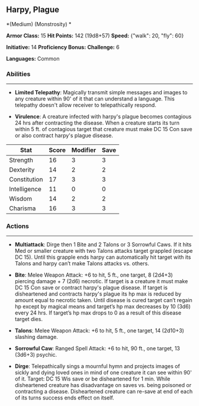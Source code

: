 ## Harpy, Plague
*(Medium) (Monstrosity) *

**Armor Class:** 15
**Hit Points:** 142 (19d8+57)
**Speed:** {"walk": 20, "fly": 60}

**Initiative:** 14
**Proficiency Bonus:**
**Challenge:** 6

**Languages:** Common

### Abilities
 --- 
- **Limited Telepathy**: Magically transmit simple messages and images to any creature within 90' of it that can understand a language. This telepathy doesn't allow receiver to telepathically respond.

- **Virulence**: A creature infected with harpy's plague becomes contagious 24 hrs after contracting the disease. When a creature starts its turn within 5 ft. of contagious target that creature must make DC 15 Con save or also contract harpy's plague disease.



| Stat | Score | Modifier | Save |
| ---- | ---- | ---- | ---- |
| Strength | 16 | 3 | 3 |
| Dexterity | 14 | 2 | 2 |
| Constitution | 17 | 3 | 3 |
| Intelligence | 11 | 0 | 0 |
| Wisdom | 14 | 2 | 2 |
| Charisma | 16 | 3 | 3 |

### Actions
 --- 
- **Multiattack**: Dirge then 1 Bite and 2 Talons or 3 Sorrowful Caws. If it hits Med or smaller creature with two Talons attacks target grappled (escape DC 15). Until this grapple ends harpy can automatically hit target with its Talons and harpy can’t make Talons attacks vs. others.

- **Bite**: Melee Weapon Attack: +6 to hit, 5 ft., one target, 8 (2d4+3) piercing damage + 7 (2d6) necrotic. If target is a creature it must make DC 15 Con save or contract harpy's plague disease. If target is disheartened and contracts harpy's plague its hp max is reduced by amount equal to necrotic taken. Until disease is cured target can’t regain hp except by magical means and target’s hp max decreases by 10 (3d6) every 24 hrs. If target’s hp max drops to 0 as a result of this disease target dies.

- **Talons**: Melee Weapon Attack: +6 to hit, 5 ft., one target, 14 (2d10+3) slashing damage.

- **Sorrowful Caw**: Ranged Spell Attack: +6 to hit, 90 ft., one target, 13 (3d6+3) psychic.

- **Dirge**: Telepathically sings a mournful hymn and projects images of sickly and dying loved ones in mind of one creature it can see within 90' of it. Target: DC 15 Wis save or be disheartened for 1 min. While disheartened creature has disadvantage on saves vs. being poisoned or contracting a disease. Disheartened creature can re-save at end of each of its turns success ends effect on itself.

